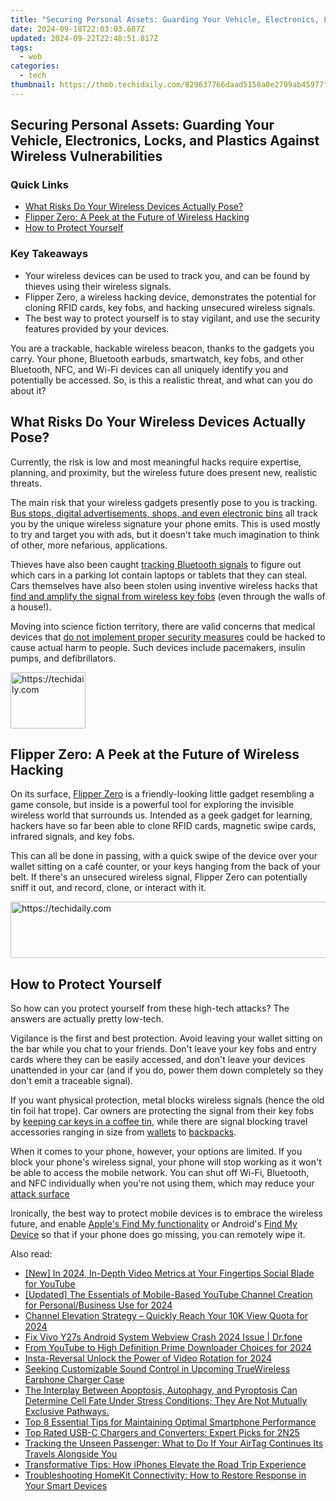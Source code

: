 ```yaml
---
title: "Securing Personal Assets: Guarding Your Vehicle, Electronics, Locks, and Plastics Against Wireless Vulnerabilities"
date: 2024-09-18T22:03:03.687Z
updated: 2024-09-22T22:48:51.817Z
tags:
  - web
categories:
  - tech
thumbnail: https://thmb.techidaily.com/829637766daad5158a0e2799ab45977f98c34111cdb4f87264835a3e2bfe371a.jpg
---
```


## Securing Personal Assets: Guarding Your Vehicle, Electronics, Locks, and Plastics Against Wireless Vulnerabilities

### Quick Links

* [What Risks Do Your Wireless Devices Actually Pose?](https://facebook-video-share.techidaily.com/new-becoming-a-skin-deep-sage-setting-up-your-beauty-channel-for-2024/)
* [Flipper Zero: A Peek at the Future of Wireless Hacking](https://youtube-sure.techidaily.com/ed-2024-approved-the-visionary-viewers-verdict-your-channel-vs-contenders-content/)
* [How to Protect Yourself](https://android-location-track.techidaily.com/in-2024-how-to-turn-off-google-location-to-stop-tracking-you-on-lenovo-thinkphone-drfone-by-drfone-virtual-android/)

### Key Takeaways

* Your wireless devices can be used to track you, and can be found by thieves using their wireless signals.
* Flipper Zero, a wireless hacking device, demonstrates the potential for cloning RFID cards, key fobs, and hacking unsecured wireless signals.
* The best way to protect yourself is to stay vigilant, and use the security features provided by your devices.

 You are a trackable, hackable wireless beacon, thanks to the gadgets you carry. Your phone, Bluetooth earbuds, smartwatch, key fobs, and other Bluetooth, NFC, and Wi-Fi devices can all uniquely identify you and potentially be accessed. So, is this a realistic threat, and what can you do about it?

##  What Risks Do Your Wireless Devices Actually Pose?

 Currently, the risk is low and most meaningful hacks require expertise, planning, and proximity, but the wireless future does present new, realistic threats.

 The main risk that your wireless gadgets presently pose to you is tracking. [Bus stops, digital advertisements, shops, and even electronic bins](https://clearcode.cc/blog/what-is-digital-out-of-home-dooh/ "https://clearcode.cc/blog/what-is-digital-out-of-home-dooh/") all track you by the unique wireless signature your phone emits. This is used mostly to try and target you with ads, but it doesn't take much imagination to think of other, more nefarious, applications.

 Thieves have also been caught [tracking Bluetooth signals](https://observer.com/2019/11/bluetooth-scanner-car-burglary-stealing-laptops/ "https://observer.com/2019/11/bluetooth-scanner-car-burglary-stealing-laptops/") to figure out which cars in a parking lot contain laptops or tablets that they can steal. Cars themselves have also been stolen using inventive wireless hacks that [find and amplify the signal from wireless key fobs](https://www.foxnews.com/tech/keyless-car-theft-rise-how-protect-yourself "https://www.foxnews.com/tech/keyless-car-theft-rise-how-protect-yourself") (even through the walls of a house!).

 Moving into science fiction territory, there are valid concerns that medical devices that [do not implement proper security measures](https://www.science.org/content/article/could-wireless-pacemaker-let-hackers-take-control-your-heart "https://www.science.org/content/article/could-wireless-pacemaker-let-hackers-take-control-your-heart") could be hacked to cause actual harm to people. Such devices include pacemakers, insulin pumps, and defibrillators.

<!-- affiliate ads begin -->
<a href="https://review-au.sjv.io/c/5597632/2098701/14409" target="_top" id="2098701">
  <img src="//a.impactradius-go.com/display-ad/14409-2098701" border="0" alt="https://techidaily.com" width="120" height="90"/>
</a>
<img height="0" width="0" src="https://review-au.sjv.io/i/5597632/2098701/14409" style="position:absolute;visibility:hidden;" border="0" />
<!-- affiliate ads end -->

##  Flipper Zero: A Peek at the Future of Wireless Hacking

 On its surface, [Flipper Zero](https://www.yankodesign.com/2024/06/30/flipper-zero-behind-the-scenes-how-a-group-of-enthusiasts-designed-the-perfect-ethical-hacking-toy/ "https://www.yankodesign.com/2024/06/30/flipper-zero-behind-the-scenes-how-a-group-of-enthusiasts-designed-the-perfect-ethical-hacking-toy/") is a friendly-looking little gadget resembling a game console, but inside is a powerful tool for exploring the invisible wireless world that surrounds us. Intended as a geek gadget for learning, hackers have so far been able to clone RFID cards, magnetic swipe cards, infrared signals, and key fobs.

 This can all be done in passing, with a quick swipe of the device over your wallet sitting on a café counter, or your keys hanging from the back of your belt. If there's an unsecured wireless signal, Flipper Zero can potentially sniff it out, and record, clone, or interact with it.

<!-- affiliate ads begin -->
<a href="https://appsumo.8odi.net/c/5597632/2151882/7443" target="_top" id="2151882">
  <img src="//a.impactradius-go.com/display-ad/7443-2151882" border="0" alt="https://techidaily.com" width="600" height="90"/>
</a>
<img height="0" width="0" src="https://appsumo.8odi.net/i/5597632/2151882/7443" style="position:absolute;visibility:hidden;" border="0" />
<!-- affiliate ads end -->

##  How to Protect Yourself

 So how can you protect yourself from these high-tech attacks? The answers are actually pretty low-tech.

 Vigilance is the first and best protection. Avoid leaving your wallet sitting on the bar while you chat to your friends. Don't leave your key fobs and entry cards where they can be easily accessed, and don't leave your devices unattended in your car (and if you do, power them down completely so they don't emit a traceable signal).

 If you want physical protection, metal blocks wireless signals (hence the old tin foil hat trope). Car owners are protecting the signal from their key fobs by [keeping car keys in a coffee tin](https://eu.freep.com/story/money/cars/2023/12/30/stop-car-hacking-by-keeping-your-key-fob-in-a-metal-coffee-can/72048564007/ "https://eu.freep.com/story/money/cars/2023/12/30/stop-car-hacking-by-keeping-your-key-fob-in-a-metal-coffee-can/72048564007/"), while there are signal blocking travel accessories ranging in size from [wallets](https://www.amazon.com/Timberland-Genuine-Blocking-Passcase-Security/dp/B01MEGZ3W6/?tag=hotoge-20&ascsubtag=UUhtgUeUpU2003924&asc%5Frefurl=https%3A%2F%2Fwww.howtogeek.com%2Fhow-can-you-protect-your-devices-keys-and-cards-from-wireless-hacks%2F&asc%5Fcampaign=Evergreen "https://www.amazon.com/Timberland-Genuine-Blocking-Passcase-Security/dp/B01MEGZ3W6/") to [backpacks](https://www.amazon.com/Travelon-Theft-Classic-Backpack-Midnight/dp/B00COE5AM8?tag=hotoge-20&ascsubtag=UUhtgUeUpU2003924&asc%5Frefurl=https%3A%2F%2Fwww.howtogeek.com%2Fhow-can-you-protect-your-devices-keys-and-cards-from-wireless-hacks%2F&asc%5Fcampaign=Evergreen).

 When it comes to your phone, however, your options are limited. If you block your phone's wireless signal, your phone will stop working as it won't be able to access the mobile network. You can shut off Wi-Fi, Bluetooth, and NFC individually when you're not using them, which may reduce your [attack surface](https://video-screen-grab.techidaily.com/in-2024-27-ways-to-livestream-education-content-for-free/) 

 Ironically, the best way to protect mobile devices is to embrace the wireless future, and enable [Apple's Find My functionality](https://ai-video-tools.techidaily.com/updated-in-2024-which-video-editor-should-you-choose-sony-vegas-vs-adobe-premiere-pro/) or Android's [Find My Device](https://article-files.techidaily.com/new-virtual-spaces-for-real-solutions-for-2024/) so that if your phone does go missing, you can remotely wipe it.

<ins class="adsbygoogle"
     style="display:block"
     data-ad-format="autorelaxed"
     data-ad-client="ca-pub-7571918770474297"
     data-ad-slot="1223367746"></ins>

<ins class="adsbygoogle"
     style="display:block"
     data-ad-client="ca-pub-7571918770474297"
     data-ad-slot="8358498916"
     data-ad-format="auto"
     data-full-width-responsive="true"></ins>

<span class="atpl-alsoreadstyle">Also read:</span>
<div><ul>
<li><a href="https://youtube-sure.techidaily.com/n-2024-in-depth-video-metrics-at-your-fingertips-social-blade-for-youtube/"><u>[New] In 2024, In-Depth Video Metrics at Your Fingertips Social Blade for YouTube</u></a></li>
<li><a href="https://youtube-blog.techidaily.com/ed-the-essentials-of-mobile-based-youtube-channel-creation-for-personalbusiness-use-for-2024/"><u>[Updated] The Essentials of Mobile-Based YouTube Channel Creation for Personal/Business Use for 2024</u></a></li>
<li><a href="https://youtube-docs.techidaily.com/el-elevation-strategy-quickly-reach-your-10k-view-quota-for-2024/"><u>Channel Elevation Strategy – Quickly Reach Your 10K View Quota for 2024</u></a></li>
<li><a href="https://howto.techidaily.com/fix-vivo-y27s-android-system-webview-crash-2024-issue-drfone-by-drfone-fix-android-problems-fix-android-problems/"><u>Fix Vivo Y27s Android System Webview Crash 2024 Issue | Dr.fone</u></a></li>
<li><a href="https://some-techniques.techidaily.com/from-youtube-to-high-definition-prime-downloader-choices-for-2024/"><u>From YouTube to High Definition Prime Downloader Choices for 2024</u></a></li>
<li><a href="https://instagram-clips.techidaily.com/insta-reversal-unlock-the-power-of-video-rotation-for-2024/"><u>Insta-Reversal Unlock the Power of Video Rotation for 2024</u></a></li>
<li><a href="https://hardware-updates.techidaily.com/seeking-customizable-sound-control-in-upcoming-truewireless-earphone-charger-case/"><u>Seeking Customizable Sound Control in Upcoming TrueWireless Earphone Charger Case</u></a></li>
<li><a href="https://some-skills.techidaily.com/the-interplay-between-apoptosis-autophagy-and-pyroptosis-can-determine-cell-fate-under-stress-conditions-they-are-not-mutually-exclusive-pathways/"><u>The Interplay Between Apoptosis, Autophagy, and Pyroptosis Can Determine Cell Fate Under Stress Conditions; They Are Not Mutually Exclusive Pathways.</u></a></li>
<li><a href="https://some-skills.techidaily.com/top-8-essential-tips-for-maintaining-optimal-smartphone-performance/"><u>Top 8 Essential Tips for Maintaining Optimal Smartphone Performance</u></a></li>
<li><a href="https://some-skills.techidaily.com/top-rated-usb-c-chargers-and-converters-expert-picks-for-2n25/"><u>Top Rated USB-C Chargers and Converters: Expert Picks for 2N25</u></a></li>
<li><a href="https://some-skills.techidaily.com/tracking-the-unseen-passenger-what-to-do-if-your-airtag-continues-its-travels-alongside-you/"><u>Tracking the Unseen Passenger: What to Do If Your AirTag Continues Its Travels Alongside You</u></a></li>
<li><a href="https://some-skills.techidaily.com/transformative-tips-how-iphones-elevate-the-road-trip-experience/"><u>Transformative Tips: How iPhones Elevate the Road Trip Experience</u></a></li>
<li><a href="https://some-skills.techidaily.com/troubleshooting-homekit-connectivity-how-to-restore-response-in-your-smart-devices/"><u>Troubleshooting HomeKit Connectivity: How to Restore Response in Your Smart Devices</u></a></li>
</ul></div>

